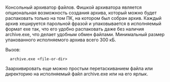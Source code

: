 Консольный архиватор файлов. Фишкой архиватора является опциональная возможность создания архива, который можно будет распаковать только на том ПК, на котором был собран архив. Каждый архив хешируется парольной фразой и упаковывается в исполняемый формат exe так, что его удобно распаковать даже без наличия archive.exe, что делает удобным обмен файлами. Минимальный размер упакованного исполняемого архива всего 300 кБ.

Вызов:
```
  archive.exe <file-or-dir>
```
Заархивировать еще можно простым перетаскиванием файла или директорию на исполняемый файл archive.exe или на его ярлык.